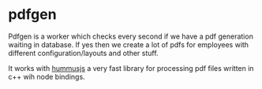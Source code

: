 # pdfgen

Pdfgen is a worker which checks every second if we have a pdf generation waiting in database.
If yes then we create a lot of pdfs for employees with different configuration/layouts and other stuff.

It works with [hummusjs](https://github.com/galkahana/HummusJS) a very fast library for processing pdf files written in c++ wih node bindings.